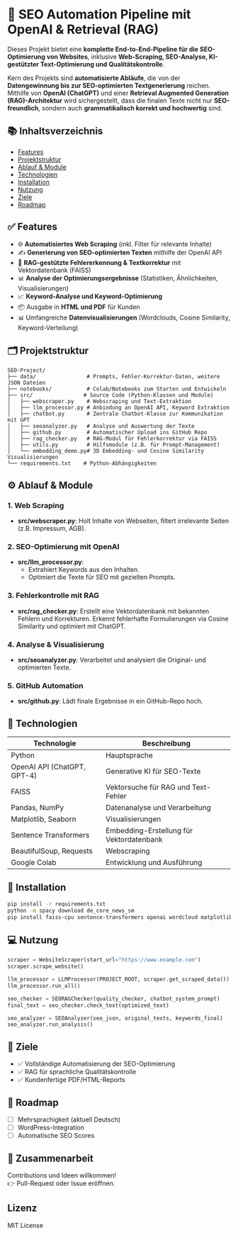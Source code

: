 
# 🚀 SEO Automation Pipeline mit OpenAI & Retrieval (RAG)

Dieses Projekt bietet eine **komplette End-to-End-Pipeline für die SEO-Optimierung von Websites**, inklusive **Web-Scraping, SEO-Analyse, KI-gestützter Text-Optimierung und Qualitätskontrolle**.

Kern des Projekts sind **automatisierte Abläufe**, die von der **Datengewinnung bis zur SEO-optimierten Textgenerierung** reichen.  
Mithilfe von **OpenAI (ChatGPT)** und einer **Retrieval Augmented Generation (RAG)-Architektur** wird sichergestellt, dass die finalen Texte nicht nur **SEO-freundlich**, sondern auch **grammatikalisch korrekt und hochwertig** sind.

## 📚 Inhaltsverzeichnis

- [Features](#features)
- [Projektstruktur](#projektstruktur)
- [Ablauf & Module](#ablauf--module)
- [Technologien](#technologien)
- [Installation](#installation)
- [Nutzung](#nutzung)
- [Ziele](#ziele)
- [Roadmap](#roadmap)

## ✅ Features

- 🌐 **Automatisiertes Web Scraping** (inkl. Filter für relevante Inhalte)
- ✍️ **Generierung von SEO-optimierten Texten** mithilfe der OpenAI API
- 🧠 **RAG-gestützte Fehlererkennung & Textkorrektur** mit Vektordatenbank (FAISS)
- 📊 **Analyse der Optimierungsergebnisse** (Statistiken, Ähnlichkeiten, Visualisierungen)
- 📈 **Keyword-Analyse und Keyword-Optimierung**
- 📦 Ausgabe in **HTML und PDF** für Kunden
- 📊 Umfangreiche **Datenvisualisierungen** (Wordclouds, Cosine Similarity, Keyword-Verteilung)

## 🗂️ Projektstruktur

```
SEO-Project/
├── data/                # Prompts, Fehler-Korrektur-Daten, weitere JSON Dateien
├── notebooks/           # Colab/Notebooks zum Starten und Entwickeln
├── src/                # Source Code (Python-Klassen und Module)
│   ├── webscraper.py    # Webscraping und Text-Extraktion
│   ├── llm_processor.py # Anbindung an OpenAI API, Keyword Extraktion
│   ├── chatbot.py       # Zentrale Chatbot-Klasse zur Kommunikation mit GPT
│   ├── seoanalyzer.py   # Analyse und Auswertung der Texte
│   ├── github.py        # Automatischer Upload ins GitHub Repo
│   ├── rag_checker.py   # RAG-Modul für Fehlerkorrektur via FAISS
│   ├── utils.py         # Hilfsmodule (z.B. für Prompt-Management)
│   └── embedding_demo.py# 3D Embedding- und Cosine Similarity Visualisierungen
└── requirements.txt    # Python-Abhängigkeiten
```

## ⚙️ Ablauf & Module

### 1. **Web Scraping**
- **src/webscraper.py**: Holt Inhalte von Webseiten, filtert irrelevante Seiten (z.B. Impressum, AGB).

### 2. **SEO-Optimierung mit OpenAI**
- **src/llm_processor.py**: 
  - Extrahiert Keywords aus den Inhalten.
  - Optimiert die Texte für SEO mit gezielten Prompts.

### 3. **Fehlerkontrolle mit RAG**
- **src/rag_checker.py**: Erstellt eine Vektordatenbank mit bekannten Fehlern und Korrekturen. Erkennt fehlerhafte Formulierungen via Cosine Similarity und optimiert mit ChatGPT.

### 4. **Analyse & Visualisierung**
- **src/seoanalyzer.py**: Verarbeitet und analysiert die Original- und optimierten Texte.

### 5. **GitHub Automation**
- **src/github.py**: Lädt finale Ergebnisse in ein GitHub-Repo hoch.

## 🧰 Technologien

| Technologie                  | Beschreibung                                       |
|-----------------------------|---------------------------------------------------|
| Python                      | Hauptsprache                                       |
| OpenAI API (ChatGPT, GPT-4)  | Generative KI für SEO-Texte                       |
| FAISS                      | Vektorsuche für RAG und Text-Fehler                |
| Pandas, NumPy               | Datenanalyse und Verarbeitung                      |
| Matplotlib, Seaborn         | Visualisierungen                                   |
| Sentence Transformers       | Embedding-Erstellung für Vektordatenbank          |
| BeautifulSoup, Requests     | Webscraping                                        |
| Google Colab                | Entwicklung und Ausführung                        |

## 🚀 Installation

```bash
pip install -r requirements.txt
python -m spacy download de_core_news_sm
pip install faiss-cpu sentence-transformers openai wordcloud matplotlib seaborn
```

## 💻 Nutzung

```python
scraper = WebsiteScraper(start_url="https://www.example.com")
scraper.scrape_website()

llm_processor = LLMProcessor(PROJECT_ROOT, scraper.get_scraped_data())
llm_processor.run_all()

seo_checker = SEORAGChecker(quality_checker, chatbot_system_prompt)
final_text = seo_checker.check_text(optimized_text)

seo_analyzer = SEOAnalyzer(seo_json, original_texts, keywords_final)
seo_analyzer.run_analysis()
```

## 🎯 Ziele

- ✅ Vollständige Automatisierung der SEO-Optimierung
- ✅ RAG für sprachliche Qualitätskontrolle
- ✅ Kundenfertige PDF/HTML-Reports

## 🚧 Roadmap

- [ ] Mehrsprachigkeit (aktuell Deutsch)
- [ ] WordPress-Integration
- [ ] Automatische SEO Scores

## 🤝 Zusammenarbeit

Contributions und Ideen willkommen!  
👉 Pull-Request oder Issue eröffnen.

## Lizenz

MIT License
